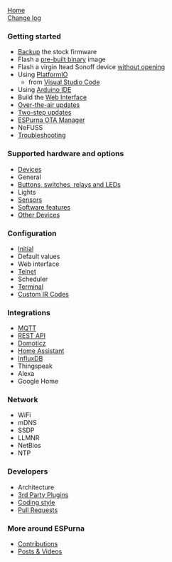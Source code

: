 [Home](Home)  
[Change log](https://github.com/xoseperez/espurna/blob/master/CHANGELOG.md)

### Getting started
* [Backup](Backup) the stock firmware
* Flash a [pre-built binary](Binaries) image
* Flash a virgin Itead Sonoff device [without opening](OTA-flashing-of-virgin-Itead-Sonoff-devices)
* Using [PlatformIO](PlatformIO)
    * from [Visual Studio Code](Build-and-update-from-Visual-Studio-Code-using-PlatformIO)
* Using [Arduino IDE](ArduinoIDE)
* Build the [Web Interface](WebInterface)
* [Over-the-air updates](OTA)
* [Two-step updates](TwoStepUpdates)
* [ESPurna OTA Manager](Espurna-OTA-Manager)
* NoFUSS
* [Troubleshooting](Troubleshooting)

### Supported hardware and options
* [Devices](Hardware)
* General
* [Buttons, switches, relays and LEDs](Buttons-and-switches)
* Lights
* [Sensors](Sensors)
* [Software features](Software-features)
* [Other Devices](Other-Devices-Unsupported)

### Configuration
* [Initial](Configuration)
* Default values
* Web interface
* [Telnet](Telnet)
* Scheduler
* [Terminal](Terminal)
* [Custom IR Codes](Adding-Custom-IR-Codes)
### Integrations
* [MQTT](MQTT)
* [REST API](RESTAPI)
* [Domoticz](Domoticz)
* [Home Assistant](HomeAssistant)
* [InfluxDB](InfluxDB)
* Thingspeak
* Alexa
* Google Home

### Network
* WiFi
* mDNS
* SSDP
* LLMNR
* NetBios
* NTP

### Developers
* Architecture
* [3rd Party Plugins](3rd-Party-Plugins) 
* [Coding style](CodingStyle)
* [Pull Requests](PullRequests)

### More around ESPurna
* [Contributions](Contributions)
* [Posts & Videos](Posts-&-Videos)